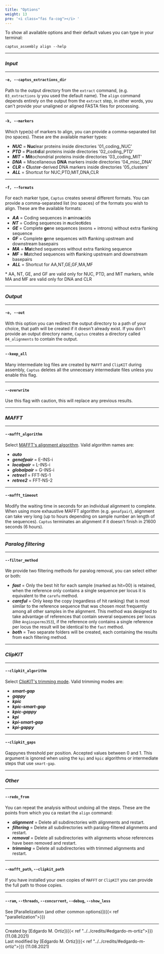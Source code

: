 ```yaml
---
title: "Options"
weight: 13
pre: '<i class="fas fa-cog"></i> '
---
```


To show all available options and their default values you can type in your terminal:
```console
captus_assembly align --help
```

___
### *Input*
___
#### **`-e, --captus_extractions_dir`**
Path to the output directory from the `extract` command, (e.g. `03_extractions` iy you used the default name). The `align` command depends entirely on the output from the `extract` step, in other words, you can't provide your unaligned or aligned FASTA files for processing.
___
#### **`-k, --markers`**
Which type(s) of markers to align, you can provide a comma-separated list (no spaces). These are the available marker types:
- _**NUC**_ = **Nuc**lear proteins inside directories '01_coding_NUC'
- _**PTD**_ = **P**las**t**i**d**ial proteins inside directories '02_coding_PTD'
- _**MIT**_ = **Mit**ochondrial proteins inside directories '03_coding_MIT'
- _**DNA**_ = Miscellaneous **DNA** markers inside directories '04_misc_DNA'
- _**CLR**_ = **Cl**uste**r**-derived DNA markers inside directories '05_clusters'
- _**ALL**_ = Shortcut for NUC,PTD,MIT,DNA,CLR
___
#### **`-f, --formats`**
For each marker type, `Captus` creates several different formats. You can provide a comma-separated list (no spaces) of the formats you wish to align. These are the available formats:
- _**AA**_ = Coding sequences in **a**mino**a**cids
- _**NT**_ = Coding sequences in **n**ucleo**t**ides
- _**GE**_ = Complete **ge**ne sequences (exons + introns) without extra flanking sequence
- _**GF**_ = Complete **g**ene sequences with **f**lanking upstream and downstream basepairs
- _**MA**_ = **Ma**tched sequences without extra flanking sequence
- _**MF**_ = **M**atched sequences with **f**lanking upstream and downstream basepairs
- _**ALL**_ = Shortcut for AA,NT,GE,GF,MA,MF

\* AA, NT, GE, and GF are valid only for NUC, PTD, and MIT markers, while MA and MF are valid only for DNA and CLR
___
### *Output*
___
#### **`-o, --out`**
With this option you can redirect the output directory to a path of your choice, that path will be created if it doesn't already exist. If you don't provide an output directory name, `Captus` creates a directory called `04_alignments` to contain the output.
___
#### **`--keep_all`**
Many intermediate log files are created by `MAFFT` and `ClipKIT` during assembly, `Captus` deletes all the unnecesary intermediate files unless you enable this flag.
___
#### **`--overwrite`**
Use this flag with caution, this will replace any previous results.
___
### *MAFFT*
___
#### **`--mafft_algorithm`**
Select [MAFFT's alignment algorithm](https://mafft.cbrc.jp/alignment/software/algorithms/algorithms.html). Valid algorithm names are:
- _**auto**_ 
- _**genafpair**_ = E-INS-i
- _**localpair**_ = L-INS-i
- _**globalpair**_ = G-INS-i
- _**retree1**_ = FFT-NS-1
- _**retree2**_ = FFT-NS-2
___
#### **`--mafft_timeout`**
Modify the waiting time in seconds for an individual alignment to complete. When using more exhaustive MAFFT algorithm (e.g. `genafpair`), alignment can take very long (up to hours depending on sample number an length of the sequences). `Captus` terminates an alignment if it doesn't finish in 21600 seconds (6 hours).
___
### *Paralog filtering*
___
#### **`--filter_method`**
We provide two filtering methods for paralog removal, you can select either or both:
- _**fast**_ = Only the best hit for each sample (marked as hit=00) is retained, when the reference only contains a single sequence per locus it is equivalent to the `carefu` method.
- _**careful**_ = Only keep the copy (regardless of hit ranking) that is most similar to the reference sequence that was
 chosen most frequently among all other samples in the alignment. This method was designed to take advantage of references that contain several sequences per locus (like `Angiosperms353`), if the reference only contains a single reference per locus the result will be identical to the `fast` method.
- _**both**_ = Two separate folders will be created, each containing the results from each filtering method.
___
### *ClipKIT*
___
#### **`--clipkit_algorithm`**
Select [ClipKIT's trimming mode](https://jlsteenwyk.com/ClipKIT/advanced/index.html#modes). Valid trimming modes are:
- _**smart-gap**_
- _**gappy**_
- _**kpic**_
- _**kpic-smart-gap**_
- _**kpic-gappy**_
- _**kpi**_
- _**kpi-smart-gap**_
- _**kpi-gappy**_
___
#### **`--clipkit_gaps`**
Gappynes threshold per position. Accepted values between 0 and 1. This argument is ignored when using the `kpi` and `kpic` algorithms or intermediate steps that use `smart-gap`.
___
### *Other*
___
#### **`--redo_from`**
You can repeat the analysis without undoing all the steps. These are the points from which you ca restart the `align` command:
- _**alignment**_ = Delete all subdirectories with alignments and restart.
- _**filtering**_ = Delete all subdirectories with paralog-filtered alignments and restart.
- _**removal**_ = Delete all subdirectories with alignments whose references have been removed and restart.
- _**trimming**_ = Delete all subdirectories with trimmed alignments and restart.
___
#### **`--mafft_path`**, **`--clipkit_path`**
If you have installed your own copies of `MAFFT` or `ClipKIT` you can provide the full path to those copies.
___
#### **`--ram`**, **`--threads`**, **`--concurrent`**, **`--debug`**, **`--show_less`**
See [Parallelization (and other common options)]({{< ref "parallelization">}})

___
Created by [Edgardo M. Ortiz]({{< ref "../../credits/#edgardo-m-ortiz">}}) (11.08.2021)  
Last modified by [Edgardo M. Ortiz]({{< ref "../../credits/#edgardo-m-ortiz">}}) (11.08.2021)